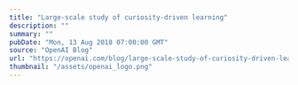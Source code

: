 ```yaml
---
title: "Large-scale study of curiosity-driven learning"
description: ""
summary: ""
pubDate: "Mon, 13 Aug 2018 07:00:00 GMT"
source: "OpenAI Blog"
url: "https://openai.com/blog/large-scale-study-of-curiosity-driven-learning"
thumbnail: "/assets/openai_logo.png"
---
```


